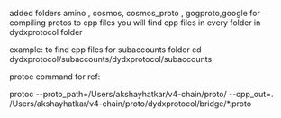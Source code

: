 added folders amino , cosmos, cosmos_proto , gogproto,google for compiling protos to cpp files
you will find cpp files in every folder in dydxprotocol folder

example:
to find cpp files for subaccounts folder
cd  dydxprotocol/subaccounts/dydxprotocol/subaccounts


protoc command for ref:

protoc --proto_path=/Users/akshayhatkar/v4-chain/proto/ --cpp_out=. /Users/akshayhatkar/v4-chain/proto/dydxprotocol/bridge/*.proto

